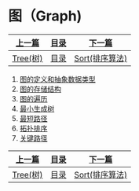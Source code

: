 # 图（Graph)

|[上一篇](./006_tree.md)|[目录](./index.md)|[下一篇](./011_Sort.md)|
|:---:|:---:|:---:|
|[Tree(树)](./006_tree.md)|[目录](./index.md)|[Sort(排序算法)](./011_Sort.md)|

1.  [图的定义和抽象数据类型](./010_1_Graph.md)
2.  [图的存储结构](./010_2_Graph.md)
3.  [图的遍历](./010_3_Graph.md)
4.  [最小生成树](./010_4_Graph.md)
5.  [最短路径](./010_5_Graph.md)
6.  [拓扑排序](./010_6_Graph.md)
7.  [关键路径](./010_7_Graph.md)

|[上一篇](./006_tree.md)|[目录](./index.md)|[下一篇](./011_Sort.md)|
|:---:|:---:|:---:|
|[Tree(树)](./006_tree.md)|[目录](./index.md)|[Sort(排序算法)](./011_Sort.md)|